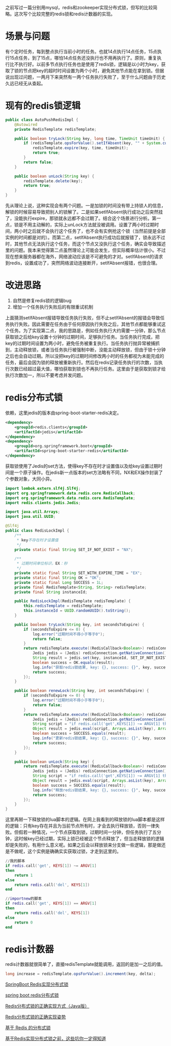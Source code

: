 之前写过一篇分别用mysql，redis和zookeeper实现分布式锁，但写的比较简略。这次写个比较完整的redis锁和redis计数器的实现。

# 场景与问题
有个定时任务，每到整点执行当前小时的任务。也就14点执行14点任务，15点执行15点任务，到了15点，哪怕14点任务还没执行也不用再执行了。原则，重复执行比不执行好。以前多节点执行任务也是使用了redis锁，逻辑是以小时为key，获取了锁的节点把key的超时时间设置为两个小时，避免其他节点能在拿到锁。但据说出现过问题，一两月下来突然有一两个任务执行失败了，至于什么问题由于历史久远已经无从查起。

# 现有的redis锁逻辑
```java
public class AutoPushRedisImpl {
    @Autowired
    private RedisTemplate redisTemplate;

    public boolean tryLock(String key, long time, TimeUnit timeUnit) {
        if (redisTemplate.opsForValue().setIfAbsent(key, "" + System.currentTimeMillis())) {
            redisTemplate.expire(key, time, timeUnit);
            return true;
        }
        return false;
    }

    public boolean unLock(String key) {
        redisTemplate.delete(key);
        return true;
    }
}
```
先从理论上说，这种实现会有两个问题。一是加锁的时间没有带上持锁人的信息，解锁的时候容易导致把别人的锁解了。二是如果setIfAbsent执行成功之后突然挂了，没能执行expire，那锁就永远都不会过期了。结合这个场景进行分析。第一点，锁是不用主动解的，实际上unLock方法就没被调用。设置了两小时过期时间，两小时之后就不会执行这个任务了，也不会有实例抢这个锁（当然前提是全部实例的时间都是对的）。而第二点，setIfAbsent执行成功后就报错了，锁永远不过时，其他节点无法执行这个任务，而这个节点又没执行这个任务，确实会导致描述里的问题。我本来觉得第二点虽然理论上可能会发生，但实际概率估计很小。不过现在想来服务器都在海外，网络波动应该是不可避免的才对。setIfAbsent的请求到redis，设置成功了，突然网络波动连接断开，setIfAbsent报错，也很合理。

# 改进思路
1. 自然是修复redis锁的逻辑bug
2. 增加一个任务执行失败后的有限重试机制

上面猜测setIfAbsent报错导致任务执行失败，但不止setIfAbsent的报错会导致任务执行失败。因此需要在任务由于任何原因执行失败之后，其他节点都能够重试这个任务。为了实现第二点，我的思路是，例如任务执行大约需要一分钟，那么节点获取锁之后给key设置十分钟的过期时间，足够执行任务。当任务执行完成，把key的过期时间设置为两小时，避免任务被重复执行。当任务执行抛异常被捕抓到，主动释放锁，或者当任务执行被强制中断，没能主动释放锁，但由于锁十分钟之后也会自动过期。所以没把key的过期时间修改两小时的任务都视为未能完成的任务，最后会因为锁的释放被重新执行。然后在redis记录任务执行的次数，当执行次数已经超过最大值，哪怕获取到锁也不再执行任务。这里由于是获取到锁才给执行次数加一，所以不要考虑并发问题。

# redis分布式锁
依赖，这里jedis的版本由spring-boot-starter-redis决定。
```xml
<dependency>
	<groupId>redis.clients</groupId>
	<artifactId>jedis</artifactId>
</dependency>
<dependency>
	<groupId>org.springframework.boot</groupId>
	<artifactId>spring-boot-starter-redis</artifactId>
</dependency>
```

获取锁使用了Jedis的set方法，使得key不存在时才设置值以及给key设置过期时间是一个原子操作。在jedis新一点版本的set方法略有不同，NX和EX操作封装了个参数对象，大同小异。
```java
import lombok.extern.slf4j.Slf4j;
import org.springframework.data.redis.core.RedisCallback;
import org.springframework.data.redis.core.RedisTemplate;
import redis.clients.jedis.Jedis;

import java.util.Arrays;
import java.util.UUID;

@Slf4j
public class RedisLockImpl {
    /**
     * key不存在时才设置值
     */
    private static final String SET_IF_NOT_EXIST = "NX";

    /**
     * 过期时间单位标识，EX：秒
     */
    private static final String SET_WITH_EXPIRE_TIME = "EX";
    private static final String OK = "OK";
    private static final Long SUCCESS = 1L;
    private final RedisTemplate<String, String> redisTemplate;
    private final String instanceId;

    public RedisLockImpl(RedisTemplate redisTemplate) {
        this.redisTemplate = redisTemplate;
        this.instanceId = UUID.randomUUID().toString();
    }

    public boolean tryLock(String key, int secondsToExpire) {
        if (secondsToExpire <= 0) {
            log.error("过期时间不得小于等于0");
            return false;
        }
        return redisTemplate.execute((RedisCallback<Boolean>) redisConnection -> {
            Jedis jedis = (Jedis) redisConnection.getNativeConnection();
            String result = jedis.set(key, instanceId, SET_IF_NOT_EXIST, SET_WITH_EXPIRE_TIME, secondsToExpire);
            boolean success = OK.equals(result);
            log.info("获取redis锁结果, key: {}, success: {}", key, success);
            return success;
        });
    }

    public boolean renewLock(String key, int secondsToExpire) {
        if (secondsToExpire <= 0) {
            log.error("过期时间不得小于等于0");
            return false;
        }
        return redisTemplate.execute((RedisCallback<Boolean>) redisConnection -> {
            Jedis jedis = (Jedis) redisConnection.getNativeConnection();
            String script = "if redis.call('get',KEYS[1]) ~= ARGV[1] then return 0 else return redis.call('expire',KEYS[1],ARGV[2]) end";
            Object result = jedis.eval(script, Arrays.asList(key), Arrays.asList(instanceId, String.valueOf(secondsToExpire)));
            boolean success = SUCCESS.equals(result);
            log.info("更新redis锁结果, key: {}, success: {}", key, success);
            return success;
        });
    }

    public boolean unLock(String key) {
        return redisTemplate.execute((RedisCallback<Boolean>) redisConnection -> {
            Jedis jedis = (Jedis) redisConnection.getNativeConnection();
            String script = "if redis.call('get',KEYS[1]) ~= ARGV[1] then return 1 else return redis.call('del',KEYS[1]) end";
            Object result = jedis.eval(script, Arrays.asList(key), Arrays.asList(instanceId));
            boolean success = SUCCESS.equals(result);
            log.info("释放redis锁结果, key: {}, success: {}", key, success);
            return success;
        });
    }
}
```

这里再掰一下释放锁的lua脚本的逻辑。在网上我看到的释放锁的lua脚本都是这样的逻辑：只有key存在并且为当前节点所有时，才会去执行释放锁，否则一律失败。但假若一种情况，一个节点获取到锁，过期时间一分钟，但任务执行了五分钟，这时候key已经过期，实际上锁已经被这个节点释放了，但当走释放锁的逻辑却是失败的，有用什么意义呢。如果之后会以释放锁来分支做一些逻辑，那是做还是不做呢，这个实例是确确实实获取过锁，才走到这里的。
```lua
//我的脚本
if redis.call('get', KEYS[1]) ~= ARGV[1] 
then 
	return 1 
else 
	return redis.call('del', KEYS[1]) 
end

//importnew的脚本
if redis.call('get', KEYS[1]) == ARGV[1] 
then 
	return redis.call('del', KEYS[1]) 
else 
	return 0 
end
```

# redis计数器
redis计数器就很简单了，直接redisTemplate就能调用，返回的是加一之后的值。
```java
long increase = redisTemplate.opsForValue().increment(key, delta);
```

[SpringBoot Redis实现分布式锁](https://blog.csdn.net/Muscleheng/article/details/103052584)

[spring boot redis分布式锁](https://my.oschina.net/dengfuwei/blog/1600681)

[Redis分布式锁的正确实现方式（Java版）](https://cloud.tencent.com/developer/article/1353616)

[Redis分布式锁的正确实现姿势](https://benjaminwhx.com/2018/08/26/Redis%E5%88%86%E5%B8%83%E5%BC%8F%E9%94%81%E7%9A%84%E6%AD%A3%E7%A1%AE%E5%AE%9E%E7%8E%B0%E5%A7%BF%E5%8A%BF/)

[基于 Redis 的分布式锁](https://crossoverjie.top/2018/03/29/distributed-lock/distributed-lock-redis/)

[基于Redis实现分布式锁之前，这些坑你一定得知道](https://juejin.im/post/5e6727e16fb9a07cc845b9ba)